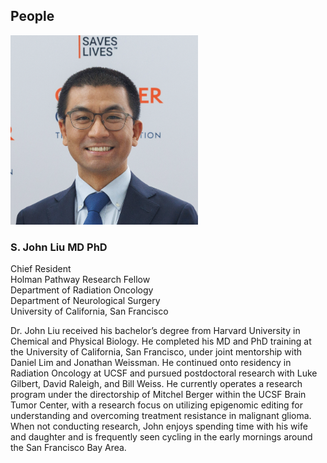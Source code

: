 ## People

<img src="ASCO_22_liu.png" width="300">

### S. John Liu MD PhD

Chief Resident <br>
Holman Pathway Research Fellow <br>
Department of Radiation Oncology <br>
Department of Neurological Surgery <br>
University of California, San Francisco <br>

Dr. John Liu received his bachelor’s degree from Harvard University in Chemical and Physical Biology. He completed his MD and PhD training at the University of California, San Francisco, under joint mentorship with Daniel Lim and Jonathan Weissman. He continued onto residency in Radiation Oncology at UCSF and pursued postdoctoral research with Luke Gilbert, David Raleigh, and Bill Weiss. He currently operates a research program under the directorship of Mitchel Berger within the UCSF Brain Tumor Center, with a research focus on utilizing epigenomic editing for understanding and overcoming treatment resistance in malignant glioma. When not conducting research, John enjoys spending time with his wife and daughter and is frequently seen cycling in the early mornings around the San Francisco Bay Area.


